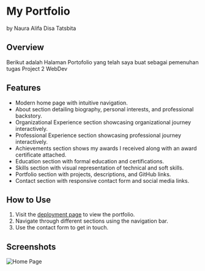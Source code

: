 # My Portfolio
by Naura Alifa Disa Tatsbita

## Overview
Berikut adalah Halaman Portofolio yang telah saya buat sebagai pemenuhan tugas Project 2 WebDev 

## Features
- Modern home page with intuitive navigation.
- About section detailing biography, personal interests, and professional backstory.
- Organizational Experience section showcasing organizational journey interactively.
- Professional Experience section showcasing professional journey interactively.
- Achievements section shows my awards I received along with an award certificate attached.
- Education section with formal education and certifications.
- Skills section with visual representation of technical and soft skills.
- Portfolio section with projects, descriptions, and GitHub links.
- Contact section with responsive contact form and social media links.

## How to Use
1. Visit the [deployment page](https://github.com/nauraalifaa/My-Portofolio) to view the portfolio.
2. Navigate through different sections using the navigation bar.
3. Use the contact form to get in touch.

## Screenshots
![Home Page](assets/images/MyPorto.png)
